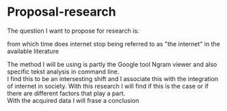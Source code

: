 # Proposal-research
The question I want to propose for research is:

from which time does internet stop being referred to as "the internet" in the available literature

The method I will be using is partly the Google tool Ngram viewer and also specific tekst analysis in command line.  
I find this to be an intersesting shift and I associate this with the integration of internet in society. 
With this research I will find if this is the case or if there are different factors that play a part.   
With the acquired data I will frase a conclusion
